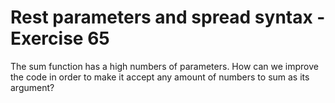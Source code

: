 # Rest parameters and spread syntax - Exercise 65

The sum function has a high numbers of parameters.
How can we improve the code in order to make it accept any amount of numbers to sum as its argument?

